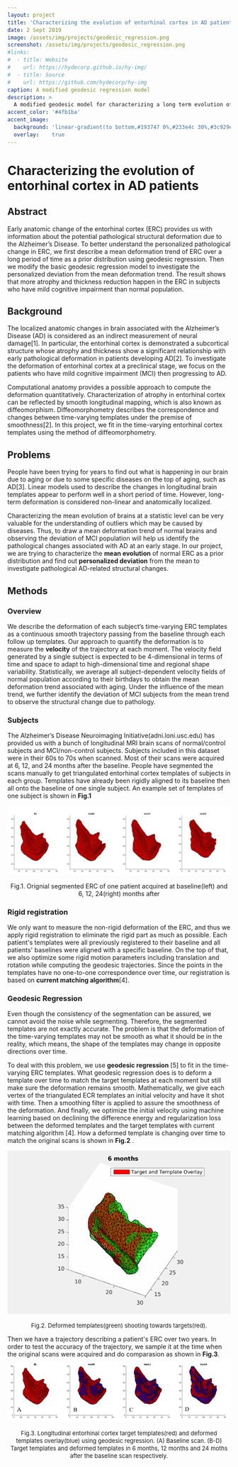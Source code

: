 ```yaml
---
layout: project
title: 'Characterizing the evolution of entorhinal cortex in AD patients'
date: 2 Sept 2019
image: /assets/img/projects/geodesic_regression.png
screenshot: /assets/img/projects/geodesic_regression.png
#links:
#  - title: Website
#    url: https://hydecorp.github.io/hy-img/
#  - title: Source
#    url: https://github.com/hydecorp/hy-img
caption: A modified geodesic regression model
description: >
  A modified geodesic model for characterizing a long term evolution of subcortical structures such as entorhinal cortex (ERC)
accent_color: '#4fb1ba'
accent_image:
  background: 'linear-gradient(to bottom,#193747 0%,#233e4c 30%,#3c929e 50%,#d5d5d4 70%,#cdccc8 100%)'
  overlay:    true
---
```


# Characterizing the evolution of entorhinal cortex in AD patients

## Abstract

Early anatomic change of the entorhinal cortex (ERC) provides us with information about the potential pathological structural deformation due to the Alzheimer’s Disease. To better understand the personalized pathological change in ERC, we first describe a mean deformation trend of ERC over a long period of time as a prior distribution using geodesic regression. Then we modify the basic geodesic regression model to investigate the personalized deviation from the mean deformation trend. The result shows that more atrophy and thickness reduction happen in the ERC in subjects who have mild cognitive impairment than normal population.

## Background

The localized anatomic changes in brain associated with the Alzheimer’s Disease (AD) is considered as an indirect measurement of neural damage[1]. In particular, the entorhinal cortex is demonstrated a subcortical structure whose atrophy and thickness show a significant relationship with early pathological deformation in patients developing AD[2]. To investigate the deformation of entorhinal cortex at a preclinical stage, we focus on the patients who have mild cognitive impairment (MCI) then progressing to AD.

Computational anatomy provides a possible approach to compute the deformation quantitatively. Characterization of atrophy in entorhinal cortex can be reflected by smooth longitudinal mapping, which is also known as diffeomorphism. Diffeomorphometry describes the correspondence and changes between time-varying templates under the premise of smoothness[2]. In this project, we fit in the time-varying entorhinal cortex templates using the method of diffeomorphometry.
  
## Problems
 
People have been trying for years to find out what is happening in our brain due to aging or due to some specific diseases on the top of aging, such as AD[3]. Linear models used to describe the changes in longitudinal brain templates appear to perform well in a short period of time. However, long-term deformation is considered non-linear and anatomically localized. 

Characterizing the mean evolution of brains at a statistic level can be very valuable for the understanding of outliers which may be caused by diseases. Thus, to draw a mean deformation trend of normal brains and observing the deviation of MCI population will help us identify the pathological changes associated with AD at an early stage. In our project, we are trying to characterize the **mean evolution** of normal ERC as a prior distribution and find out **personalized deviation** from the mean to investigate pathological AD-related structural changes.

## Methods

### Overview
We describe the deformation of each subject’s time-varying ERC templates as a continuous smooth trajectory passing from the baseline through each follow up templates. Our approach to quantify the deformation is to measure the **velocity** of the trajectory at each moment. The velocity field generated by a single subject is expected to be 4-dimensional in terms of time and space to adapt to high-dimensional time and regional shape variability. Statistically, we average all subject-dependent velocity fields of normal population according to their birthdays to obtain the mean deformation trend associated with aging. Under the influence of the mean trend, we further identify the deviation of MCI subjects from the mean trend to observe the structural change due to pathology.

### Subjects
The Alzheimer’s Disease Neuroimaging Initiative(adni.loni.usc.edu) has provided us with a bunch of longitudinal MRI brain scans of normal/control subjects and MCI/non-control subjects. Subjects included in this dataset were in their 60s to 70s when scanned. Most of their scans were acquired at 6, 12, and 24 months after the baseline. People have segmented the scans manually to get triangulated entorhinal cortex templates of subjects in each group. Templates have already been rigidly aligned to its baseline then all onto the baseline of one single subject. An example set of templates of one subject is shown in **Fig.1**

![orignial scans](/assets/img/projects/original_scans.png)
<center><font> Fig.1. Orignial segmented ERC of one patient acquired at baseline(left) and 6, 12, 24(right) months after</font></center>

### Rigid registration
We only want to measure the non-rigid deformation of the ERC, and thus we apply rigid registration to eliminate the rigid part as much as possible. Each patient's templates were all previously registered to their baseline and all patients' baselines were aligned with a specific baseline. On the top of that, we also optimize some rigid motion parameters including translation and rotation while computing the geodesic trajectories. Since the points in the templates have no one-to-one correspondence over time, our registration is based on **current matching algorithm**[4].

### Geodesic Regression
Even though the consistency of the segmentation can be assured, we cannot avoid the noise while segmenting. Therefore, the segmented templates are not exactly accurate. The problem is that the deformation of the time-varying templates may not be smooth as what it should be in the reality, which means, the shape of the templates may change in opposite directions over time. 

To deal with this problem, we use **geodesic regression** [5] to fit in the time-varying ERC templates. What geodesic regression does is to deform a template over time to match the target templates at each moment but still make sure the deformation remains smooth. Mathematically, we give each vertex of the triangulated ECR templates an initial velocity and have it shot with time. Then a smoothing filter is applied to assure the smoothness of the deformation. And finally, we optimize the initial velocity using machine learning based on declining the difference energy and regularization loss between the deformed templates and the target templates with current matching algorithm [4]. How a deformed template is changing over time to match the original scans is shown in **Fig.2** . 

![deforming_animation](/assets/img/projects/movie_combined.gif)
<center><font size="2"> Fig.2. Deformed templates(green) shooting towards targets(red).</font></center> 

Then we have a trajectory describing a patient's ERC over two years. In order to test the accuracy of the trajectory, we sample it at the time when the original scans were acquired and do comparasion as shown in **Fig.3**.
![templates&overlay](/assets/img/projects/templates_overlay.jpg)
<center><font size="2"> Fig.3. Longitudinal entorhinal cortex target templates(red) and deformed templates overlay(blue) using geodesic regression. (A) Baseline scan. (B-D) Target templates and deformed templates in 6 months, 12 months and 24 moths after the baseline scan respectively. </font></center>

  
